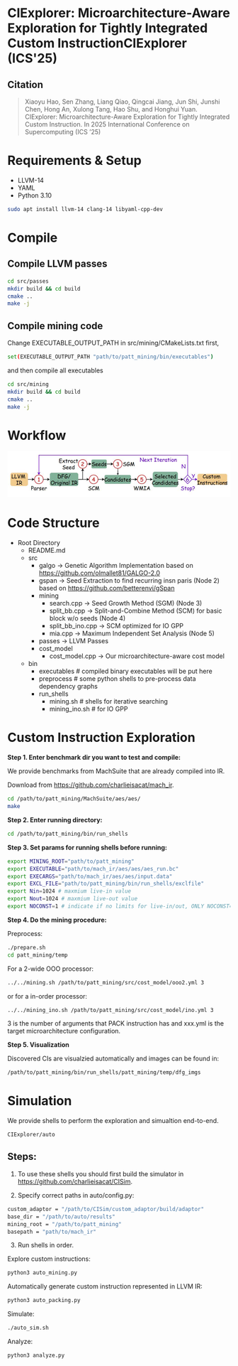 # CIExplorer: Microarchitecture-Aware Exploration for Tightly Integrated Custom InstructionCIExplorer (ICS'25)

## Citation
> Xiaoyu Hao, Sen Zhang, Liang Qiao, Qingcai Jiang, Jun Shi, Junshi Chen, Hong An, Xulong Tang, Hao Shu, and Honghui Yuan. 
> CIExplorer: Microarchitecture-Aware Exploration for Tightly Integrated Custom Instruction. In 2025 International Conference on Supercomputing (ICS ’25)

# Requirements & Setup
- LLVM-14
- YAML
- Python 3.10

```bash
sudo apt install llvm-14 clang-14 libyaml-cpp-dev
```

# Compile
## Compile LLVM passes

```bash
cd src/passes
mkdir build && cd build
cmake ..
make -j
```

## Compile mining code

Change EXECUTABLE_OUTPUT_PATH in src/mining/CMakeLists.txt first,

```bash
set(EXECUTABLE_OUTPUT_PATH "path/to/patt_mining/bin/executables")
```

and then compile all executables

```bash
cd src/mining
mkdir build && cd build
cmake ..
make -j
```

# Workflow

![Framework](images/framework.jpg)

# Code Structure

- Root Directory
    - README.md
    - src
    	- galgo -> Genetic Algorithm Implementation based on https://github.com/olmallet81/GALGO-2.0
		- gspan -> Seed Extraction to find recurring insn paris (Node 2) based on https://github.com/betterenvi/gSpan
    	- mining 
			- search.cpp -> Seed Growth Method (SGM) (Node 3)
			- split_bb.cpp -> Split-and-Combine Method (SCM) for basic block w/o seeds (Node 4)
			- split_bb_ino.cpp -> SCM optimized for IO GPP
			- mia.cpp -> Maximum Independent Set Analysis (Node 5)
    	- passes -> LLVM Passes
		- cost_model
			- cost_model.cpp -> Our microarchitecture-aware cost model
	- bin
		- executables # compiled binary executables will be put here
		- preprocess # some python shells to pre-process data dependency graphs
		- run_shells 
			- mining.sh # shells for iterative searching
			- mining_ino.sh # for IO GPP

# Custom Instruction Exploration

**Step 1. Enter benchmark dir you want to test and compile:**

We provide benchmarks from MachSuite that are already compiled into IR.

Download from https://github.com/charlieisacat/mach_ir.

```bash
cd /path/to/patt_mining/MachSuite/aes/aes/
make
```

**Step 2. Enter running directory:**
```bash
cd /path/to/patt_mining/bin/run_shells
```

**Step 3. Set params for running shells before running:**
```bash
export MINING_ROOT="path/to/patt_mining"
export EXECUTABLE="path/to/mach_ir/aes/aes/aes_run.bc"
export EXECARGS="path/to/mach_ir/aes/aes/input.data"
export EXCL_FILE="path/to/patt_mining/bin/run_shells/exclfile"
export Nin=1024 # maxmium live-in value
export Nout=1024 # maxmium live-out value
export NOCONST=1 # indicate if no limits for live-in/out, ONLY NOCONST=1 is supported now
```

**Step 4. Do the mining procedure:**

Preprocess:
```bash
./prepare.sh
cd patt_mining/temp
```

For a 2-wide OOO processor:
```bash
../../mining.sh /path/to/patt_mining/src/cost_model/ooo2.yml 3
```

or for a in-order processor:

```bash
../../mining_ino.sh /path/to/patt_mining/src/cost_model/ino.yml 3
```

3 is the number of arguments that PACK instruction has and xxx.yml is the target microarchitecture configuration.

**Step 5. Visualization**

Discovered CIs are visualzied automatically and images can be found in:

```bash
/path/to/patt_mining/bin/run_shells/patt_mining/temp/dfg_imgs
```


# Simulation

We provide shells to perform the exploration and simualtion end-to-end.

```bash
CIExplorer/auto
```

## Steps:

1. To use these shells you should first build the simulator in https://github.com/charlieisacat/CISim.

2. Specify correct paths in auto/config.py:

```bash
custom_adaptor = "/path/to/CISim/custom_adaptor/build/adaptor"
base_dir = "/path/to/auto/results"
mining_root = "/path/to/patt_mining"
basepath = "path/to/mach_ir"
```

3. Run shells in order.

Explore custom instructions:
```bash
python3 auto_mining.py
```

Automatically generate custom instruction represented in LLVM IR:
```bash
python3 auto_packing.py
```

Simulate:
```bash
./auto_sim.sh
```

Analyze:
```bash
python3 analyze.py
```






